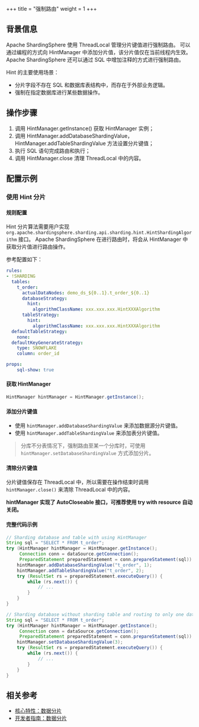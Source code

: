 +++
title = "强制路由"
weight = 1
+++

## 背景信息

Apache ShardingSphere 使用 ThreadLocal 管理分片键值进行强制路由。 可以通过编程的方式向 HintManager 中添加分片值，该分片值仅在当前线程内生效。
Apache ShardingSphere 还可以通过 SQL 中增加注释的方式进行强制路由。

Hint 的主要使用场景：
- 分片字段不存在 SQL 和数据库表结构中，而存在于外部业务逻辑。
- 强制在指定数据库进行某些数据操作。

## 操作步骤

1. 调用 HintManager.getInstance() 获取 HintManager 实例；
2. 调用 HintManager.addDatabaseShardingValue，HintManager.addTableShardingValue 方法设置分片键值；
3. 执行 SQL 语句完成路由和执行；
4. 调用 HintManager.close 清理 ThreadLocal 中的内容。

## 配置示例

### 使用 Hint 分片

#### 规则配置

Hint 分片算法需要用户实现 `org.apache.shardingsphere.sharding.api.sharding.hint.HintShardingAlgorithm` 接口。
Apache ShardingSphere 在进行路由时，将会从 HintManager 中获取分片值进行路由操作。

参考配置如下：

```yaml
rules:
- !SHARDING
  tables:
    t_order:
      actualDataNodes: demo_ds_${0..1}.t_order_${0..1}
      databaseStrategy:
        hint:
          algorithmClassName: xxx.xxx.xxx.HintXXXAlgorithm
      tableStrategy:
        hint:
          algorithmClassName: xxx.xxx.xxx.HintXXXAlgorithm
  defaultTableStrategy:
    none:
  defaultKeyGenerateStrategy:
    type: SNOWFLAKE
    column: order_id

props:
    sql-show: true
```

#### 获取 HintManager

```java
HintManager hintManager = HintManager.getInstance();
```

#### 添加分片键值

- 使用 `hintManager.addDatabaseShardingValue` 来添加数据源分片键值。
- 使用 `hintManager.addTableShardingValue` 来添加表分片键值。

> 分库不分表情况下，强制路由至某一个分库时，可使用 `hintManager.setDatabaseShardingValue` 方式添加分片。

#### 清除分片键值

分片键值保存在 ThreadLocal 中，所以需要在操作结束时调用 `hintManager.close()` 来清除 ThreadLocal 中的内容。

__hintManager 实现了 AutoCloseable 接口，可推荐使用 try with resource 自动关闭。__

#### 完整代码示例

```java
// Sharding database and table with using HintManager
String sql = "SELECT * FROM t_order";
try (HintManager hintManager = HintManager.getInstance();
     Connection conn = dataSource.getConnection();
     PreparedStatement preparedStatement = conn.prepareStatement(sql)) {
    hintManager.addDatabaseShardingValue("t_order", 1);
    hintManager.addTableShardingValue("t_order", 2);
    try (ResultSet rs = preparedStatement.executeQuery()) {
        while (rs.next()) {
            // ...
        }
    }
}

// Sharding database without sharding table and routing to only one database with using HintManager
String sql = "SELECT * FROM t_order";
try (HintManager hintManager = HintManager.getInstance();
     Connection conn = dataSource.getConnection();
     PreparedStatement preparedStatement = conn.prepareStatement(sql)) {
    hintManager.setDatabaseShardingValue(3);
    try (ResultSet rs = preparedStatement.executeQuery()) {
        while (rs.next()) {
            // ...
        }
    }
}
```

## 相关参考

- [核心特性：数据分片](/cn/features/sharding/)
- [开发者指南：数据分片](/cn/dev-manual/sharding/)
